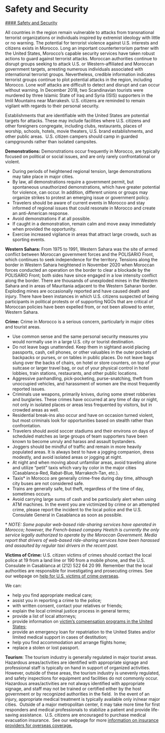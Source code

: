 # Safety and Security

[#### Safety and Security](javascript:void(0); "Safety and Security")

All countries in the region remain vulnerable to attacks from transnational terrorist organizations or individuals inspired by extremist ideology with little or no warning. The potential for terrorist violence against U.S. interests and citizens exists in Morocco. Long an important counterterrorism partner with the United States, Morocco’s capable security services have taken robust actions to guard against terrorist attacks. Moroccan authorities continue to disrupt groups seeking to attack U.S. or Western-affiliated and Moroccan government targets, arresting numerous individuals associated with international terrorist groups. Nevertheless, credible information indicates terrorist groups continue to plot potential attacks in the region, including Morocco. Lone wolf attacks are difficult to detect and disrupt and can occur without warning. In December 2018, two Scandinavian tourists were murdered by three Islamic State of Iraq and Syria (ISIS) supporters in the Imlil Mountains near Marrakesh. U.S. citizens are reminded to remain vigilant with regards to their personal security.

Establishments that are identifiable with the United States are potential targets for attacks. These may include facilities where U.S. citizens and other foreigners congregate, including clubs, restaurants, places of worship, schools, hotels, movie theaters, U.S. brand establishments, and other public areas.  U.S. citizen campers should camp in guarded campgrounds rather than isolated campsites.

**Demonstrations:** Demonstrations occur frequently in Morocco, are typically focused on political or social issues, and are only rarely confrontational or violent.

* During periods of heightened regional tension, large demonstrations may take place in major cities.
* By law, all demonstrations require a government permit, but spontaneous unauthorized demonstrations, which have greater potential for violence, can occur. In addition, different unions or groups may organize strikes to protest an emerging issue or government policy.
* Travelers should be aware of current events in Morocco and stay informed of regional issues that could resonate in Morocco and create an anti-American response.
* Avoid demonstrations if at all possible.
* If caught in a demonstration, remain calm and move away immediately when provided the opportunity.
* Exercise increased vigilance in areas that attract large crowds, such as sporting events.

**Western Sahara:** From 1975 to 1991, Western Sahara was the site of armed conflict between Moroccan government forces and the POLISARIO Front, which continues to seek independence for the territory. Tensions along the border in Western Sahara heightened in November 2020 when Moroccan forces conducted an operation on the border to clear a blockade by the POLISARIO Front; both sides have since engaged in a low intensity conflict along the border. There are thousands of unexploded mines in the Western Sahara and in areas of Mauritania adjacent to the Western Saharan border. Exploding mines are occasionally reported and have caused death and injury. There have been instances in which U.S. citizens suspected of being participants in political protests or of supporting NGOs that are critical of Moroccan policies have been expelled from, or not been allowed to enter, Western Sahara.

**Crime:** Crime in Morocco is a serious concern, particularly in major cities and tourist areas.

* Use common sense and the same personal security measures you would normally use in a large U.S. city or tourist destination.
* Do not leave bags unattended. Keep them in sightand avoid placing passports, cash, cell phones, or other valuables in the outer pockets of backpacks or purses, or on tables in public places. Do not leave bags slung over the backs of chairs, on hotel or store counters, on top of your suitcase or larger travel bag, or out of your physical control in hotel lobbies, train stations, restaurants, and other public locations.
* Aggressive panhandling, pick-pocketing, purse-snatching, theft from unoccupied vehicles, and harassment of women are the most frequently reported issues.
* Criminals use weapons, primarily knives, during some street robberies and burglaries. These crimes have occurred at any time of day or night, not only in isolated places or areas less frequented by visitors, but in crowded areas as well.
* Residential break-ins also occur and have on occasion turned violent, but most criminals look for opportunities based on stealth rather than confrontation.
* Travelers should avoid soccer stadiums and their environs on days of scheduled matches as large groups of team supporters have been known to become unruly and harass and assault bystanders.
* Joggers should be mindful of traffic and remain in more heavily populated areas. It is always best to have a jogging companion, dress modestly, and avoid isolated areas or jogging at night.
* At night and when moving about unfamiliar areas, avoid traveling alone and utilize “petit” taxis which vary by color in the major cities (Casablanca-Red, Rabat-Blue, Marrakech-Tan, etc.).
* Taxis\* in Morocco are generally crime-free during day time, although city buses are not considered safe.
* Trains are generally safe, but theft, regardless of the time of day, sometimes occurs.
* Avoid carrying large sums of cash and be particularly alert when using ATM machines. In the event you are victimized by crime or an attempted crime, please report the incident to the local police and the U.S. Consulate General in Casablanca as soon as possible.

\* *NOTE: Some popular web-based ride-sharing services have operated in Morocco; however, the French-based company Heetch is currently the only service legally authorized to operate by the Moroccan Government. Media report that drivers of web-based ride-sharing services have been harassed and assaulted by regular taxi drivers in the recent past.*

**Victims of Crime:** U.S. citizen victims of crimes should contact the local police at 19 from a land line or 190 from a mobile phone, and the U.S. Consulate in Casablanca at (212) 522 64 20 99. Remember that the local authorities are responsible for investigating and prosecuting crimes. See our webpage on [help for U.S. victims of crime overseas](http://travel.state.gov/content/passports/en/emergencies/victims.html).

We can:

* help you find appropriate medical care;
* assist you in reporting a crime to the police;
* with written consent, contact your relatives or friends;
* explain the local criminal justice process in general terms;
* provide a list of local attorneys;
* provide information on [victim’s compensation programs in the United States;](http://travel.state.gov/content/passports/english/emergencies/victims.html)
* provide an emergency loan for repatriation to the United States and/or limited medical support in cases of destitution;
* help you find accommodation and arrange flights home;
* replace a stolen or lost passport.

**Tourism**: The tourism industry is generally regulated in major tourist areas.  Hazardous areas/activities are identified with appropriate signage and professional staff is typically on hand in support of organized activities. However, outside of these areas, the tourism industry is unevenly regulated, and safety inspections for equipment and facilities do not commonly occur. Hazardous areas/activities are not always identified with appropriate signage, and staff may not be trained or certified either by the host government or by recognized authorities in the field.  In the event of an injury, appropriate medical treatment is typically available only in/near major cities.  Outside of a major metropolitan center, it may take more time for first responders and medical professionals to stabilize a patient and provide life-saving assistance.  U.S. citizens are encouraged to purchase medical evacuation insurance.  See our webpage for more [information on insurance providers for overseas coverage.](/content/travel/en/international-travel/before-you-go/your-health-abroad/insurance-providers-overseas.html)